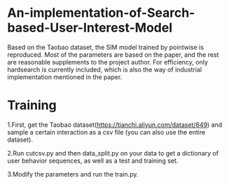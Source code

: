# An-implementation-of-Search-based-User-Interest-Model
Based on the Taobao dataset, the SIM model trained by pointwise is reproduced. Most of the parameters are based on the paper, and the rest are reasonable supplements to the project author. For efficiency, only hardsearch is currently included, which is also the way of industrial implementation mentioned in the paper.

# Training
1.First, get the Taobao dataset(https://tianchi.aliyun.com/dataset/649) and sample a certain interaction as a csv file (you can also use the entire dataset).

2.Run cutcsv.py and then data_split.py on your data to get a dictionary of user behavior sequences, as well as a test and training set.

3.Modify the parameters and run the train.py.

